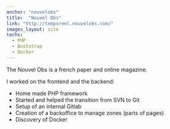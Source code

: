 ```yaml
---
anchor: "nouvelobs"
title:  "Nouvel Obs"
link: "http://tempsreel.nouvelobs.com/"
images_layout: site
techs:
  - PHP
  - Bootstrap
  - Docker
---
```


The Nouvel Obs is a french paper and online magazine.

I worked on the frontend and the backend:

 - Home made PHP framework
 - Started and helped the transition from SVN to Git
 - Setup of an internal Gitlab
 - Creation of a backoffice to manage zones (parts of pages)
 - Discovery of Docker
